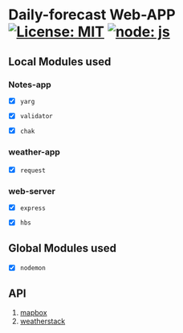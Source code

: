   

# Daily-forecast Web-APP [![License: MIT](https://img.shields.io/badge/License-MIT-yellow.svg)](https://github.com/johnmerga/LICENSE) [![node: js](https://cdn.worldvectorlogo.com/logos/nodejs-icon.svg)](https://cdn.worldvectorlogo.com/logos/nodejs-icon.svg)

  
  
  

## Local Modules used

### Notes-app

*  [x]  `yarg`

*  [x]  `validator`

*  [x]  `chak`

### weather-app

*  [x]  `request`

### web-server

*  [x]  `express`

*  [x]  `hbs`

## Global Modules used

*  [x]  `nodemon`

## API

 1. [mapbox](https://www.mapbox.com/)
 2. [weatherstack](https://weatherstack.com/)
